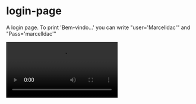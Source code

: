 # login-page
A login page. To print 'Bem-vindo...' you can write "user='Marcelldac'" and "Pass='marcelldac'"

<video src="https://user-images.githubusercontent.com/83461178/194936907-e9d7d851-2b82-4731-9506-96ccaa39aa1b.mp4
"></video>

